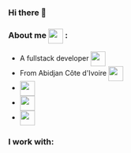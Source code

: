 ### Hi there 👋

###  About me <img src="https://cdn-icons-png.flaticon.com/512/64/64572.png" width="30" align="center"> :
- A fullstack developer <img src="https://cdn-icons-png.flaticon.com/512/3242/3242244.png" width="30" align="center">
- From Abidjan Côte d'Ivoire <img src="https://cdn-icons-png.flaticon.com/512/323/323276.png" width="30" align="center"> 
-   <a href="https://www.linkedin.com/in/mamadou-kon%C3%A9-3b1694b9/" align="center" target="_blank"> <img src="https://cdn-icons-png.flaticon.com/512/174/174857.png" width="30" align="center"></a>
-   <a href="https://twitter.com/mkoner_/" align="center" target="_blank"> <img src="https://cdn-icons-png.flaticon.com/512/3256/3256013.png" width="30" align="center"></a>
-  <a href="mailto:amzid@hotmail.fr" align="center" target="_blank"> <img src="https://cdn-icons-png.flaticon.com/512/281/281769.png" width="30" align="center"></a> 
 

### I work with:
<div align="center">
 </div>
<!--
**mkoner/mkoner** is a ✨ _special_ ✨ repository because its `README.md` (this file) appears on your GitHub profile.

Here are some ideas to get you started:

- 🔭 I’m currently working on ...
- 🌱 I’m currently learning ...
- 👯 I’m looking to collaborate on ...
- 🤔 I’m looking for help with ...
- 💬 Ask me about ...
- 📫 How to reach me: ...
- 😄 Pronouns: ...
- ⚡ Fun fact: ...
-->
